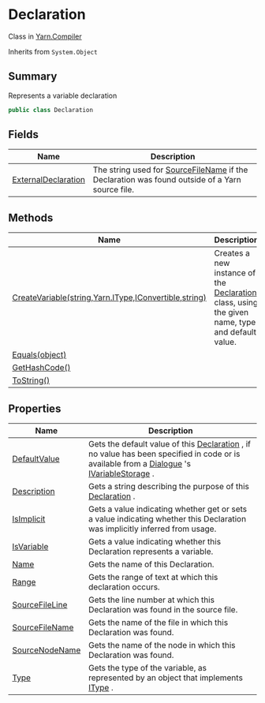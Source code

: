 # Declaration

Class in [Yarn.Compiler](../)

Inherits from `System.Object`

## Summary

Represents a variable declaration

```csharp
public class Declaration
```

## Fields

| Name                                                                    | Description                                                                                                                                   |
| ----------------------------------------------------------------------- | --------------------------------------------------------------------------------------------------------------------------------------------- |
| [ExternalDeclaration](yarn.compiler.declaration.externaldeclaration.md) | The string used for [SourceFileName](yarn.compiler.declaration.sourcefilename.md) if the Declaration was found outside of a Yarn source file. |

## Methods

| Name                                                                                                 | Description                                                                                          |
| ---------------------------------------------------------------------------------------------------- | ---------------------------------------------------------------------------------------------------- |
| [CreateVariable(string,Yarn.IType,IConvertible,string)](yarn.compiler.declaration.createvariable.md) | Creates a new instance of the [Declaration](./) class, using the given name, type and default value. |
| [Equals(object)](yarn.compiler.declaration.equals.md)                                                |                                                                                                      |
| [GetHashCode()](yarn.compiler.declaration.gethashcode.md)                                            |                                                                                                      |
| [ToString()](yarn.compiler.declaration.tostring.md)                                                  |                                                                                                      |

## Properties

| Name                                                          | Description                                                                                                                                                                                                       |
| ------------------------------------------------------------- | ----------------------------------------------------------------------------------------------------------------------------------------------------------------------------------------------------------------- |
| [DefaultValue](yarn.compiler.declaration.defaultvalue.md)     | Gets the default value of this [Declaration](./) , if no value has been specified in code or is available from a [Dialogue](../../yarn/yarn.dialogue/) 's [IVariableStorage](../../yarn/yarn.ivariablestorage/) . |
| [Description](yarn.compiler.declaration.description.md)       | Gets a string describing the purpose of this [Declaration](./) .                                                                                                                                                  |
| [IsImplicit](yarn.compiler.declaration.isimplicit.md)         | Gets a value indicating whether get or sets a value indicating whether this Declaration was implicitly inferred from usage.                                                                                       |
| [IsVariable](yarn.compiler.declaration.isvariable.md)         | Gets a value indicating whether this Declaration represents a variable.                                                                                                                                           |
| [Name](yarn.compiler.declaration.name.md)                     | Gets the name of this Declaration.                                                                                                                                                                                |
| [Range](yarn.compiler.declaration.range.md)                   | Gets the range of text at which this declaration occurs.                                                                                                                                                          |
| [SourceFileLine](yarn.compiler.declaration.sourcefileline.md) | Gets the line number at which this Declaration was found in the source file.                                                                                                                                      |
| [SourceFileName](yarn.compiler.declaration.sourcefilename.md) | Gets the name of the file in which this Declaration was found.                                                                                                                                                    |
| [SourceNodeName](yarn.compiler.declaration.sourcenodename.md) | Gets the name of the node in which this Declaration was found.                                                                                                                                                    |
| [Type](yarn.compiler.declaration.type.md)                     | Gets the type of the variable, as represented by an object that implements [IType](../../yarn/yarn.itype/) .                                                                                                      |
